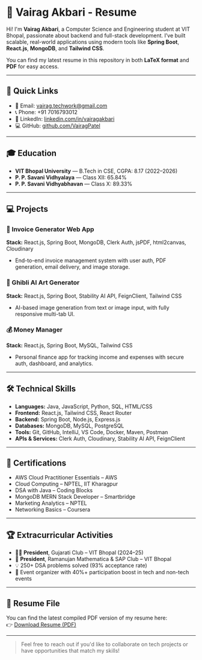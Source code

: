 # 📄 Vairag Akbari - Resume

Hi! I'm **Vairag Akbari**, a Computer Science and Engineering student at VIT Bhopal, passionate about backend and full-stack development. I’ve built scalable, real-world applications using modern tools like **Spring Boot**, **React.js**, **MongoDB**, and **Tailwind CSS**.

You can find my latest resume in this repository in both **LaTeX format** and **PDF** for easy access.

---

## 🔗 Quick Links

- 📧 Email: [vairag.techwork@gmail.com](mailto:vairag.techwork@gmail.com)  
- 📞 Phone: +91 7016793012  
- 💼 LinkedIn: [linkedin.com/in/vairagakbari](https://www.linkedin.com/in/vairagakbari)  
- 💻 GitHub: [github.com/VairagPatel](https://github.com/VairagPatel)

---

## 🎓 Education

- **VIT Bhopal University** — B.Tech in CSE, CGPA: 8.17 (2022–2026)  
- **P. P. Savani Vidhyalaya** — Class XII: 65.84%  
- **P. P. Savani Vidhyabhavan** — Class X: 89.33%

---

## 💻 Projects

### 🚀 Invoice Generator Web App  
**Stack:** React.js, Spring Boot, MongoDB, Clerk Auth, jsPDF, html2canvas, Cloudinary  
- End-to-end invoice management system with user auth, PDF generation, email delivery, and image storage.

### 🎨 Ghibli AI Art Generator  
**Stack:** React.js, Spring Boot, Stability AI API, FeignClient, Tailwind CSS  
- AI-based image generation from text or image input, with fully responsive multi-tab UI.

### 💰 Money Manager  
**Stack:** React.js, Spring Boot, MySQL, Tailwind CSS  
- Personal finance app for tracking income and expenses with secure auth, dashboard, and analytics.

---

## 🛠️ Technical Skills

- **Languages:** Java, JavaScript, Python, SQL, HTML/CSS  
- **Frontend:** React.js, Tailwind CSS, React Router  
- **Backend:** Spring Boot, Node.js, Express.js  
- **Databases:** MongoDB, MySQL, PostgreSQL  
- **Tools:** Git, GitHub, IntelliJ, VS Code, Docker, Maven, Postman  
- **APIs & Services:** Clerk Auth, Cloudinary, Stability AI API, FeignClient

---

## 🏅 Certifications

- AWS Cloud Practitioner Essentials – AWS  
- Cloud Computing – NPTEL, IIT Kharagpur  
- DSA with Java – Coding Blocks  
- MongoDB MERN Stack Developer – Smartbridge  
- Marketing Analytics – NPTEL  
- Networking Basics – Coursera

---

## 🏆 Extracurricular Activities

- 🧑‍💼 **President**, Gujarati Club – VIT Bhopal (2024–25)  
- 🔢 **President**, Ramanujan Mathematica & SAP Club – VIT Bhopal  
- 💡 250+ DSA problems solved (93% acceptance rate)  
- 🎯 Event organizer with 40%+ participation boost in tech and non-tech events

---

## 📄 Resume File

You can find the latest compiled PDF version of my resume here:  
👉 [Download Resume (PDF)](./Resume1_Vairag_VITBhopal.pdf)

---

> Feel free to reach out if you'd like to collaborate on tech projects or have opportunities that match my skills!

